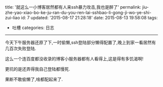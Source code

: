 title: '就这么一小博客居然都有人来ssh暴力攻击,我也是醉了'
permalink: jiu-zhe-yao-xiao-bo-ke-ju-ran-du-you-ren-lai-sshbao-li-gong-ji-wo-ye-shi-zui-liao
id: 7
updated: '2015-08-17 21:28:18'
date: 2015-08-13 19:58:08
tags:
- 吐槽
categories: 日志
---

今天下午服务器还原了下,一时偷懒,ssh登陆部分懒得配置了,晚上到家一看居然有几百次失败登陆.

这么一个连百度都没收录的博客小服务器都有人看得上,这是得有多饥渴啊!

更坑的是还弄得我自己登陆都慢死.

果断不敢偷懒了,啥都配起来了.